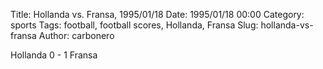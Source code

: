 Title: Hollanda vs. Fransa, 1995/01/18
Date: 1995/01/18 00:00
Category: sports
Tags: football, football scores, Hollanda, Fransa
Slug: hollanda-vs-fransa
Author: carbonero


Hollanda 0 - 1 Fransa
